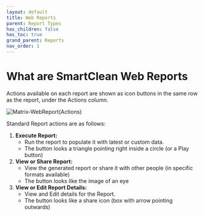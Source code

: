 ```yaml
---
layout: default
title: Web Reports
parent: Report Types
has_children: false
has_toc: true
grand_parent: Reports
nav_order: 1
---
```


# What are SmartClean Web Reports

Actions available on each report are shown as icon buttons in the same row as the report, under the Actions column.

![Matrix-WebReport(Actions)](https://www.smartclean.io/matrix/images/reportingServiceActions.png)

Standard Report actions are as follows:
1. **Execute Report:** 
   - Run the report to populate it with latest or custom data.
   - The button looks a triangle pointing right inside a circle (or a Play button)
2. **View or Share Report:**
   - View the generated report or share it with other people (in specific formats available)
   - The button looks like the image of an eye
3. **View or Edit Report Details:**
   - View and Edit details for the Report.
   - The button looks like a share icon (box with arrow pointing outwards)
